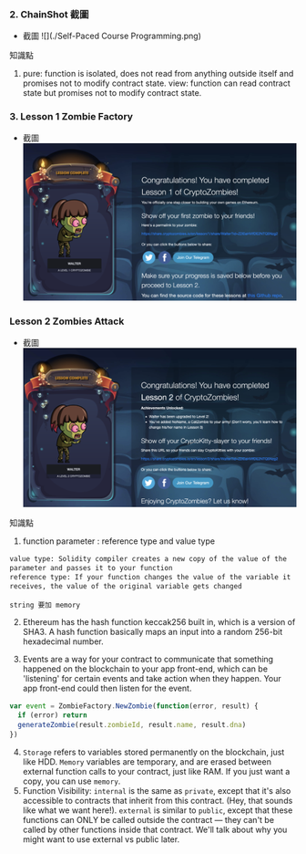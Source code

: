 ### 2. ChainShot 截圖
   - 截圖 ![](./Self-Paced Course Programming.png)


   知識點
   1. pure: function is isolated, does not read from anything outside itself and promises not to modify contract state.
      view: function can read contract state but promises not to modify contract state.
### 3. Lesson 1 Zombie Factory
   - 截圖 ![](./Lesson_1_CryptoZombie.png)

### Lesson 2 Zombies Attack
   - 截圖 ![](./Lesson_2_CryptoZombie.png)

   知識點
   1. function parameter : reference type and value type
```
value type: Solidity compiler creates a new copy of the value of the parameter and passes it to your function
reference type: If your function changes the value of the variable it receives, the value of the original variable gets changed

string 要加 memory
```
   2. Ethereum has the hash function keccak256 built in, which is a version of SHA3. A hash function basically maps an input into a random 256-bit hexadecimal number.

   3. Events are a way for your contract to communicate that something happened on the blockchain to your app front-end, which can be 'listening' for certain events and take action when they happen. Your app front-end could then listen for the event.
```js
var event = ZombieFactory.NewZombie(function(error, result) {
  if (error) return
  generateZombie(result.zombieId, result.name, result.dna)
})
```
   4. `Storage` refers to variables stored permanently on the blockchain, just like HDD.
      `Memory` variables are temporary, and are erased between external function calls to your contract, just like RAM.
      If you just want a copy, you can use `memory`.
   5. Function Visibility:
      `internal` is the same as `private`, except that it's also accessible to contracts that inherit from this contract. (Hey, that sounds like what we want here!).
      `external` is similar to `public`, except that these functions can ONLY be called outside the contract — they can't be called by other functions inside that contract. We'll talk about why you might want to use external vs public later.
